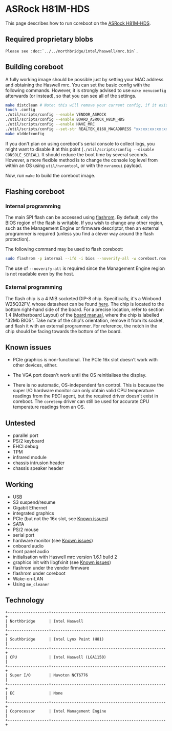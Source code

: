 # ASRock H81M-HDS

This page describes how to run coreboot on the [ASRock H81M-HDS].

## Required proprietary blobs

```eval_rst
Please see :doc:`../../northbridge/intel/haswell/mrc.bin`.
```

## Building coreboot

A fully working image should be possible just by setting your MAC
address and obtaining the Haswell mrc. You can set the basic config
with the following commands. However, it is strongly advised to use
`make menuconfig` afterwards (or instead), so that you can see all of
the settings.

```bash
make distclean # Note: this will remove your current config, if it exists.
touch .config
./util/scripts/config --enable VENDOR_ASROCK
./util/scripts/config --enable BOARD_ASROCK_H81M_HDS
./util/scripts/config --enable HAVE_MRC
./util/scripts/config --set-str REALTEK_8168_MACADDRESS "xx:xx:xx:xx:xx:xx" # Fill this in!
make olddefconfig
```

If you don't plan on using coreboot's serial console to collect logs,
you might want to disable it at this point (`./util/scripts/config
--disable CONSOLE_SERIAL`). It should reduce the boot time by several
seconds. However, a more flexible method is to change the console log
level from within an OS using `util/nvramtool`, or with the `nvramcui`
payload.

Now, run `make` to build the coreboot image.

## Flashing coreboot

### Internal programming

The main SPI flash can be accessed using [flashrom]. By default, only
the BIOS region of the flash is writable. If you wish to change any
other region, such as the Management Engine or firmware descriptor, then
an external programmer is required (unless you find a clever way around
the flash protection).

The following command may be used to flash coreboot:

```bash
sudo flashrom -p internal --ifd -i bios --noverify-all -w coreboot.rom
```

The use of `--noverify-all` is required since the Management Engine
region is not readable even by the host.

### External programming

The flash chip is a 4 MiB socketed DIP-8 chip. Specifically, it's a
Winbond W25Q32FV, whose datasheet can be found [here][W25Q32FV].
The chip is located to the bottom right-hand side of the board. For
a precise location, refer to section 1.4 (Motherboard Layout) of the
[board manual], where the chip is labelled "32Mb BIOS". Take note of
the chip's orientation, remove it from its socket, and flash it with
an external programmer. For reference, the notch in the chip should be
facing towards the bottom of the board.

## Known issues

- PCIe graphics is non-functional. The PCIe 16x slot doesn't work
  with other devices, either.

- The VGA port doesn't work until the OS reinitialises the display.

- There is no automatic, OS-independent fan control. This is because
  the super I/O hardware monitor can only obtain valid CPU temperature
  readings from the PECI agent, but the required driver doesn't exist
  in coreboot. The `coretemp` driver can still be used for accurate CPU
  temperature readings from an OS.

## Untested

- parallel port
- PS/2 keyboard
- EHCI debug
- TPM
- infrared module
- chassis intrusion header
- chassis speaker header

## Working

- USB
- S3 suspend/resume
- Gigabit Ethernet
- integrated graphics
- PCIe (but not the 16x slot, see [Known issues](#known-issues))
- SATA
- PS/2 mouse
- serial port
- hardware monitor (see [Known issues](#known-issues))
- onboard audio
- front panel audio
- initialisation with Haswell mrc version 1.6.1 build 2
- graphics init with libgfxinit (see [Known issues](#known-issues))
- flashrom under the vendor firmware
- flashrom under coreboot
- Wake-on-LAN
- Using `me_cleaner`

## Technology

```eval_rst
+------------------+--------------------------------------------------+
| Northbridge      | Intel Haswell                                    |
+------------------+--------------------------------------------------+
| Southbridge      | Intel Lynx Point (H81)                           |
+------------------+--------------------------------------------------+
| CPU              | Intel Haswell (LGA1150)                          |
+------------------+--------------------------------------------------+
| Super I/O        | Nuvoton NCT6776                                  |
+------------------+--------------------------------------------------+
| EC               | None                                             |
+------------------+--------------------------------------------------+
| Coprocessor      | Intel Management Engine                          |
+------------------+--------------------------------------------------+
```

[ASRock H81M-HDS]: https://www.asrock.com/mb/Intel/H81M-HDS/
[W25Q32FV]: https://www.winbond.com/resource-files/w25q32fv%20revi%2010202015.pdf
[flashrom]: https://flashrom.org/Flashrom
[Board manual]: http://asrock.pc.cdn.bitgravity.com/Manual/H81M-HDS.pdf
